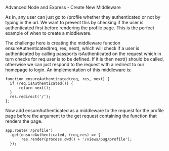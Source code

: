 Advanced Node and Express - Create New Middleware

As in, any user can just go to /profile whether they authenticated or not by typing in the url. We want to prevent this by checking if the user is authenticated first before rendering the profile page. This is the perfect example of when to create a middleware.

The challenge here is creating the middleware function ensureAuthenticated(req, res, next), which will check if a user is authenticated by calling passports isAuthenticated on the request which in turn checks for req.user is to be defined. If it is then next() should be called, otherwise we can just respond to the request with a redirect to our homepage to login. An implementation of this middleware is:

```
function ensureAuthenticated(req, res, next) {
  if (req.isAuthenticated()) {
      return next();
  }
  res.redirect('/');
};
```

Now add ensureAuthenticated as a middleware to the request for the profile page before the argument to the get request containing the function that renders the page.

```
app.route('/profile')
  .get(ensureAuthenticated, (req,res) => {
       res.render(process.cwd() + '/views/pug/profile');
  });
  ```
